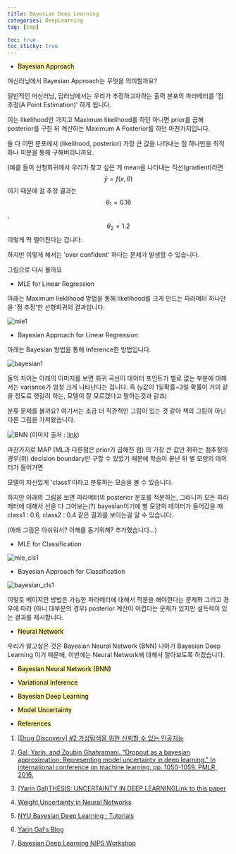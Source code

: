 ```yaml
---
title: Bayesian Deep Learning
categories: DeepLearning
tag: [tmp]

toc: true
toc_sticky: true
---
```



- <mark style='background-color: #fff5b1'> Bayesian Approach </mark>

머신러닝에서 Bayesian Approach는 무엇을 의미할까요?

일반적인 머신러닝, 딥러닝에서는 우리가 추정하고자하는 출력 분포의 파라메터를 '점 추정(A Point Estimation)' 하게 됩니다.

이는 likelihood만 가지고 Maximum likelihood를 하던 아니면 prior를 곱해 posterior를 구한 뒤 계산하는 Maximum A Posterior를 하던 마찬가지입니다.

둘 다 어떤 분포에서 (likelihood, posterior) 가장 큰 값을 나타내는 점 하나만을 최적화나 미분을 통해 구해버리니까요.

(예를 들어 선형회귀에서 우리가 찾고 싶은 게 mean을 나타내는 직선(gradient)라면 $$\hat{y}=f(x,\theta)$$ 이기 때문에 점 추정 결과는 $$\theta_1=0.16$$, $$\theta_2=1.2$$ 이렇게 딱 떨어진다는 겁니다.

하지만 이렇게 해서는 'over confident' 하다는 문제가 발생할 수 있습니다.

그림으로 다시 볼까요

- MLE for Linear Regression

아래는 Maximum lieklihood 방법을 통해 likelihood를 크게 만드는 파라메터 하나만을 '점 추정'한 선형회귀의 결과입니다. 

![mle1](https://user-images.githubusercontent.com/48202736/106867120-91e87380-6710-11eb-8a5e-4b989f8f3f9e.png)

- Bayesian Approach for Linear Regression

아래는 Bayesian 방법을 통해 Inference한 방법입니다. 

![bayesian1](https://user-images.githubusercontent.com/48202736/106867124-9319a080-6710-11eb-9503-1acc27d78ddf.png)

둘의 차이는 아래의 이미지를 보면 회귀 곡선이 데이터 포인트가 별로 없는 부분에 대해서는 variance가 엄청 크게 나타난다는 겁니다. 즉 (y값이 1일확률~3일 확률이 거의 같을 정도로 햇갈려 하는, 모델이 잘 모르겠다고 말하는것과 같죠) 


분류 문제를 볼까요? 여기서는 조금 더 직관적인 그림이 있는 것 같아 책의 그림이 아닌 다른 그림을 가져왔습니다.

![BNN](https://user-images.githubusercontent.com/48202736/106858019-5c3d8d80-6704-11eb-8a3a-82846ae6ddf7.png)
(이미지 출처 : [link](https://medium.com/aitrics/drug-discovery-2-%EA%B0%80%EC%83%81%ED%83%90%EC%83%89%EC%9D%84-%EC%9C%84%ED%95%9C-%EC%8B%A0%EB%A2%B0%ED%95%A0-%EC%88%98-%EC%9E%88%EB%8A%94-%EC%9D%B8%EA%B3%B5%EC%A7%80%EB%8A%A5-7a4b4eb63106))

마찬가지로 MAP (ML과 다른점은 prior가 곱해진 점) 의 가장 큰 값만 취하는 점추정의 경우(위) decision boundary만 구할 수 있었기 때문에 학습이 끝난 뒤 별 모양의 데이터가 들어가면

모델이 자신있게 'class1'이라고 분류하는 모습을 볼 수 있습니다.

하지만 아래의 그림을 보면 파라메터의 posterior 분포를 적분하는, 그러니까 모든 파라메터에 대해서 선을 다 그어보는(?) bayesian이기에 별 모양의 데이터가 들어갔을 때 class1 : 0.6, class2 : 0.4 같은 결과를 보이는걸 알 수 있습니다.


(아래 그림은 아쉬워서? 이해를 돕기위해? 추가했습니다...)

- MLE for Classification

![mle_cls1](https://user-images.githubusercontent.com/48202736/106867129-944acd80-6710-11eb-92b1-4c6aa7ee132f.png)

- Bayesian Approach for Classification

![bayesian_cls1](https://user-images.githubusercontent.com/48202736/106867133-957bfa80-6710-11eb-8183-7f2ae9e97522.png)

이렇듯 베이지안 방법은 가능한 파라메터에 대해서 적분을 해야한다는 문제와 그리고 경우에 따라 (아니 대부분의 경우) posterior 계산이 어렵다는 문제가 있지만 설득력이 있는 결과를 제시합니다.

- <mark style='background-color: #fff5b1'> Neural Network </mark>

우리가 알고싶은 것은 Bayesian Neural Network (BNN) 나아가 Bayesian Deep Learning 이기 때문에, 이번에는 Neural Network에 대해서 알아보도록 하겠습니다.

- <mark style='background-color: #fff5b1'> Bayesian Neural Network (BNN) </mark>


- <mark style='background-color: #fff5b1'> Variational Inference </mark>


- <mark style='background-color: #fff5b1'> Bayesian Deep Learning </mark>


- <mark style='background-color: #fff5b1'> Model Uncertainty </mark>


- <mark style='background-color: #fff5b1'> References </mark>

1. [[Drug Discovery] #2 가상탐색을 위한 신뢰할 수 있는 인공지능](https://medium.com/aitrics/drug-discovery-2-%EA%B0%80%EC%83%81%ED%83%90%EC%83%89%EC%9D%84-%EC%9C%84%ED%95%9C-%EC%8B%A0%EB%A2%B0%ED%95%A0-%EC%88%98-%EC%9E%88%EB%8A%94-%EC%9D%B8%EA%B3%B5%EC%A7%80%EB%8A%A5-7a4b4eb63106)

2. [Gal, Yarin, and Zoubin Ghahramani. "Dropout as a bayesian approximation: Representing model uncertainty in deep learning." In international conference on machine learning, pp. 1050-1059. PMLR, 2016.](http://proceedings.mlr.press/v48/gal16.pdf)

3. [(Yarin Gal)THESIS: UNCERTAINTY IN DEEP LEARNINGLink to this paper](https://www.cs.ox.ac.uk/people/yarin.gal/website/thesis/thesis.pdf)

4. [Weight Uncertainty in Neural Networks](https://arxiv.org/pdf/1505.05424)

4. [NYU Bayesian Deep Learning : Tutorials](https://wjmaddox.github.io/assets/BNN_tutorial_CILVR.pdf)

5. [Yarin Gal's Blog](https://www.cs.ox.ac.uk/people/yarin.gal/website/publications.html)

6. [Bayesian Deep Learning NIPS Workshop](http://bayesiandeeplearning.org/)
